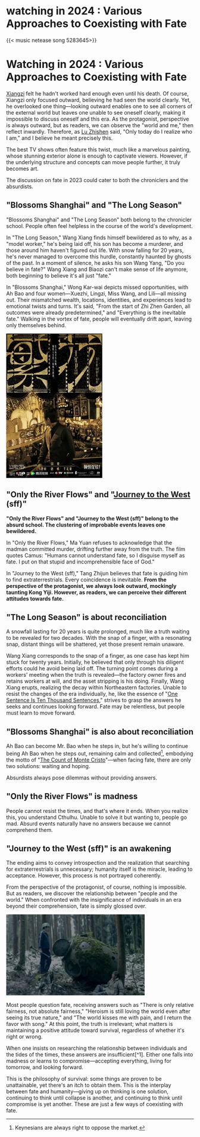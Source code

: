 # watching  in 2024 : Various Approaches to Coexisting with Fate


{{< music netease song 5283645>}}

# Watching  in 2024 : Various Approaches to Coexisting with Fate

[Xiangzi](https://en.wikipedia.org/wiki/Rickshaw_Boy) felt he hadn't worked hard enough even until his death. Of course, Xiangzi only focused outward, believing he had seen the world clearly. Yet, he overlooked one thing—looking outward enables one to see all corners of the external world but leaves one unable to see oneself clearly, making it impossible to discuss oneself and this era. As the protagonist, perspective is always outward, but as readers, we can observe the "world and me," then reflect inwardly. Therefore, as [Lu Zhishen](https://en.wikipedia.org/wiki/Lu_Zhishen) said, "Only today do I realize who I am," and I believe he meant precisely this.

The best TV shows often feature this twist, much like a marvelous painting, whose stunning exterior alone is enough to captivate viewers. However, if the underlying structure and concepts can move people further, it truly becomes art.

The discussion on fate in 2023 could cater to both the chroniclers and the absurdists.

##  "Blossoms Shanghai" and "The Long Season"

"Blossoms Shanghai" and "The Long Season" both belong to the chronicler school. People often feel helpless in the course of the world's development.

In "The Long Season," Wang Xiang finds himself bewildered as to why, as a "model worker," he's being laid off, his son has become a murderer, and those around him haven't figured out life. With snow falling for 20 years, he's never managed to overcome this hurdle, constantly haunted by ghosts of the past. In a moment of silence, he asks his son Wang Yang, "Do you believe in fate?" Wang Xiang and Biaozi can't make sense of life anymore, both beginning to believe it's all just "fate."

In "Blossoms Shanghai," Wong Kar-wai depicts missed opportunities, with Ah Bao and four women—Xuezhi, Lingzi, Miss Wang, and Lili—all missing out. Their mismatched wealth, locations, identities, and experiences lead to emotional twists and turns. It's said, "From the start of Zhi Zhen Garden, all outcomes were already predetermined," and "Everything is the inevitable fate." Walking in the vortex of fate, people will eventually drift apart, leaving only themselves behind.


![Blossoms_Shanghai](/img/2024观剧总结和“命运”相处的几种方式.en-20240523093500944.webp)

##  "Only the River Flows" and "[Journey to the West](https://www.imdb.com/title/tt15072612/) (sff)"

**"Only the River Flows" and "Journey to the West (sff)" belong to the absurd school. The clustering of improbable events leaves one bewildered.**

In "Only the River Flows," Ma Yuan refuses to acknowledge that the madman committed murder, drifting further away from the truth. The film quotes Camus: "Humans cannot understand fate, so I disguise myself as fate. I put on that stupid and incomprehensible face of God."

In "Journey to the West (sff)," Tang Zhijun believes that fate is guiding him to find extraterrestrials. Every coincidence is inevitable. **From the perspective of the protagonist, we always look outward, mockingly taunting Kong Yiji. However, as readers, we can perceive their different attitudes towards fate.**

## "The Long Season" is about reconciliation

A snowfall lasting for 20 years is quite prolonged, much like a truth waiting to be revealed for two decades. With the snap of a finger, with a resonating snap, distant things will be shattered, yet those present remain unaware.

Wang Xiang corresponds to the snap of a finger, as one case has kept him stuck for twenty years. Initially, he believed that only through his diligent efforts could he avoid being laid off. The turning point comes during a workers' meeting when the truth is revealed—the factory owner fires and retains workers at will, and the asset stripping is his doing. Finally, Wang Xiang erupts, realizing the decay within Northeastern factories. Unable to resist the changes of the era individually, he, like the essence of "[One Sentence Is Ten Thousand Sentences](https://en.wikipedia.org/wiki/One_Sentence_Is_Ten_Thousand_Sentences)," strives to grasp the answers he seeks and continues looking forward. Fate may be relentless, but people must learn to move forward.

##  "Blossoms Shanghai" is also about reconciliation

Ah Bao can become Mr. Bao when he steps in, but he's willing to continue being Ah Bao when he steps out, remaining calm and collected[^2], embodying the motto of "[The Count of Monte Cristo](https://en.wikipedia.org/wiki/The_Count_of_Monte_Cristo)"—when facing fate, there are only two solutions: waiting and hoping.

Absurdists always pose dilemmas without providing answers.

## "Only the River Flows" is madness

People cannot resist the times, and that's where it ends. When you realize this, you understand Cthulhu. Unable to solve it but wanting to, people go mad. Absurd events naturally have no answers because we cannot comprehend them.

##  "Journey to the West (sff)" is an awakening

The ending aims to convey introspection and the realization that searching for extraterrestrials is unnecessary; humanity itself is the miracle, leading to acceptance. However, this process is not portrayed coherently.

From the perspective of the protagonist, of course, nothing is impossible. But as readers, we discover the relationship between "people and the world." When confronted with the insignificance of individuals in an era beyond their comprehension, fate is simply glossed over.

![Journey to the West (sff)](/img/2024观剧总结和“命运”相处的几种方式.en-20240523093535093.webp)

Most people question fate, receiving answers such as "There is only relative fairness, not absolute fairness," "Heroism is still loving the world even after seeing its true nature," and "The world kisses me with pain, and I return the favor with song." At this point, the truth is irrelevant; what matters is maintaining a positive attitude toward survival, regardless of whether it's right or wrong.

When one insists on researching the relationship between individuals and the tides of the times, these answers are insufficient[^1]. Either one falls into madness or learns to compromise—accepting everything, living for tomorrow, and looking forward.

This is the philosophy of survival: some things are proven to be unattainable, yet there's an itch to obtain them. This is the interplay between fate and humanity—giving up on thinking is one solution, continuing to think until collapse is another, and continuing to think until compromise is yet another. These are just a few ways of coexisting with fate.

[^１]: Because this topic tends to arise during tragic times in history, we often assume that people are powerless against the era, and at such times, fate is always a bleak term.

[^2]: Keynesians are always right to oppose the market.


